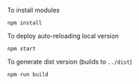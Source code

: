 To install modules

```
npm install
```

To deploy auto-reloading local version

```
npm start
```

To generate dist version (builds to `../dist`)

```
npm run build
```